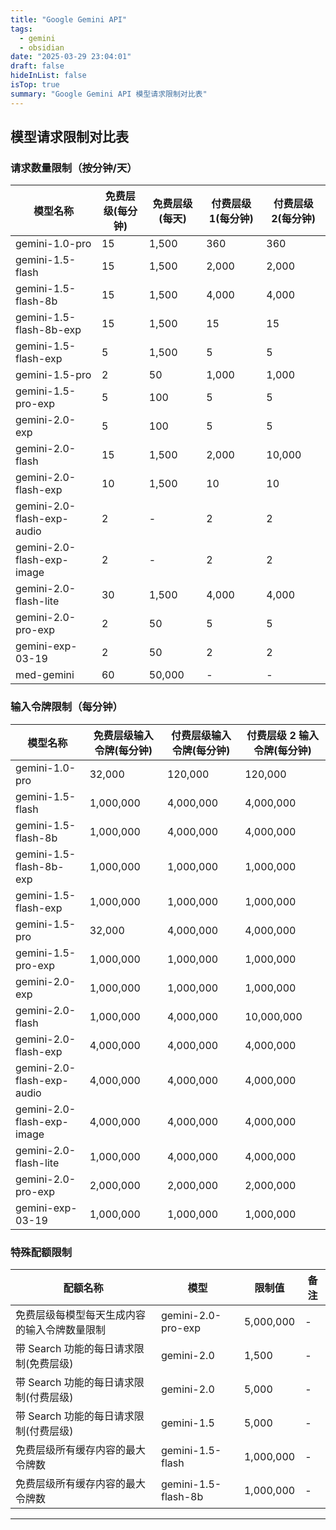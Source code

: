 ```yaml
---
title: "Google Gemini API"
tags:
  - gemini
  - obsidian
date: "2025-03-29 23:04:01"
draft: false
hideInList: false
isTop: true
summary: "Google Gemini API 模型请求限制对比表"
---
```


## 模型请求限制对比表

### 请求数量限制（按分钟/天）

| 模型名称                   | 免费层级(每分钟) | 免费层级(每天) | 付费层级 1(每分钟) | 付费层级 2(每分钟) |
| -------------------------- | ---------------- | -------------- | ------------------ | ------------------ |
| gemini-1.0-pro             | 15               | 1,500          | 360                | 360                |
| gemini-1.5-flash           | 15               | 1,500          | 2,000              | 2,000              |
| gemini-1.5-flash-8b        | 15               | 1,500          | 4,000              | 4,000              |
| gemini-1.5-flash-8b-exp    | 15               | 1,500          | 15                 | 15                 |
| gemini-1.5-flash-exp       | 5                | 1,500          | 5                  | 5                  |
| gemini-1.5-pro             | 2                | 50             | 1,000              | 1,000              |
| gemini-1.5-pro-exp         | 5                | 100            | 5                  | 5                  |
| gemini-2.0-exp             | 5                | 100            | 5                  | 5                  |
| gemini-2.0-flash           | 15               | 1,500          | 2,000              | 10,000             |
| gemini-2.0-flash-exp       | 10               | 1,500          | 10                 | 10                 |
| gemini-2.0-flash-exp-audio | 2                | -              | 2                  | 2                  |
| gemini-2.0-flash-exp-image | 2                | -              | 2                  | 2                  |
| gemini-2.0-flash-lite      | 30               | 1,500          | 4,000              | 4,000              |
| gemini-2.0-pro-exp         | 2                | 50             | 5                  | 5                  |
| gemini-exp-03-19           | 2                | 50             | 2                  | 2                  |
| med-gemini                 | 60               | 50,000         | -                  | -                  |

### 输入令牌限制（每分钟）

| 模型名称                   | 免费层级输入令牌(每分钟) | 付费层级输入令牌(每分钟) | 付费层级 2 输入令牌(每分钟) |
| -------------------------- | ------------------------ | ------------------------ | --------------------------- |
| gemini-1.0-pro             | 32,000                   | 120,000                  | 120,000                     |
| gemini-1.5-flash           | 1,000,000                | 4,000,000                | 4,000,000                   |
| gemini-1.5-flash-8b        | 1,000,000                | 4,000,000                | 4,000,000                   |
| gemini-1.5-flash-8b-exp    | 1,000,000                | 1,000,000                | 1,000,000                   |
| gemini-1.5-flash-exp       | 1,000,000                | 1,000,000                | 1,000,000                   |
| gemini-1.5-pro             | 32,000                   | 4,000,000                | 4,000,000                   |
| gemini-1.5-pro-exp         | 1,000,000                | 1,000,000                | 1,000,000                   |
| gemini-2.0-exp             | 1,000,000                | 1,000,000                | 1,000,000                   |
| gemini-2.0-flash           | 1,000,000                | 4,000,000                | 10,000,000                  |
| gemini-2.0-flash-exp       | 4,000,000                | 4,000,000                | 4,000,000                   |
| gemini-2.0-flash-exp-audio | 4,000,000                | 4,000,000                | 4,000,000                   |
| gemini-2.0-flash-exp-image | 4,000,000                | 4,000,000                | 4,000,000                   |
| gemini-2.0-flash-lite      | 1,000,000                | 4,000,000                | 4,000,000                   |
| gemini-2.0-pro-exp         | 2,000,000                | 2,000,000                | 2,000,000                   |
| gemini-exp-03-19           | 1,000,000                | 1,000,000                | 1,000,000                   |

### 特殊配额限制

| 配额名称                                     | 模型                | 限制值    | 备注 |
| -------------------------------------------- | ------------------- | --------- | ---- |
| 免费层级每模型每天生成内容的输入令牌数量限制 | gemini-2.0-pro-exp  | 5,000,000 | -    |
| 带 Search 功能的每日请求限制(免费层级)       | gemini-2.0          | 1,500     | -    |
| 带 Search 功能的每日请求限制(付费层级)       | gemini-2.0          | 5,000     | -    |
| 带 Search 功能的每日请求限制(付费层级)       | gemini-1.5          | 5,000     | -    |
| 免费层级所有缓存内容的最大令牌数             | gemini-1.5-flash    | 1,000,000 | -    |
| 免费层级所有缓存内容的最大令牌数             | gemini-1.5-flash-8b | 1,000,000 | -    |

---
